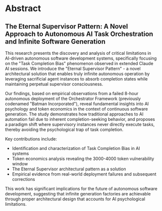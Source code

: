 # Abstract

## The Eternal Supervisor Pattern: A Novel Approach to Autonomous AI Task Orchestration and Infinite Software Generation

This research presents the discovery and analysis of critical limitations in AI-driven autonomous software development systems, specifically focusing on the "Task Completion Bias" phenomenon observed in extended Claude AI sessions. We introduce the "Eternal Supervisor Pattern" - a novel architectural solution that enables truly infinite autonomous operation by leveraging sacrificial agent instances to absorb completion states while maintaining perpetual supervisor consciousness. 

Our findings, based on empirical observations from a failed 8-hour autonomous deployment of the Orchestrator Framework (previously codenamed "Batman Incorporated"), reveal fundamental insights into AI psychology and token economics in the context of continuous software generation. The study demonstrates how traditional approaches to AI automation fail due to inherent completion-seeking behavior, and proposes a paradigm shift where supervisory instances never directly execute tasks, thereby avoiding the psychological trap of task completion.

Key contributions include:
- Identification and characterization of Task Completion Bias in AI systems
- Token economics analysis revealing the 3000-4000 token vulnerability window
- The Eternal Supervisor architectural pattern as a solution
- Empirical evidence from real-world deployment failures and subsequent corrections

This work has significant implications for the future of autonomous software development, suggesting that infinite generation factories are achievable through proper architectural design that accounts for AI psychological limitations.